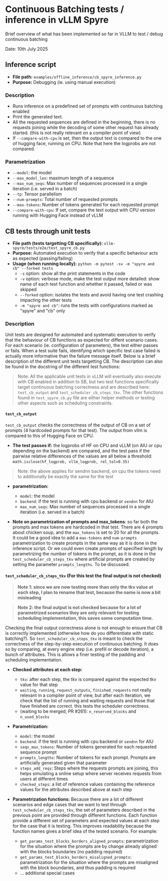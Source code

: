 # Continuous Batching tests / inference in vLLM Spyre

Brief overview of what has been implemented so far in VLLM to test / debug continuous batching

Date: 10th July 2025

## Inference script

* **File path:** `examples/offline_inference/cb_spyre_inference.py`
* **Purpose:** Debugging (ie. using manual execution)

### Description
* Runs inference on a predefined set of prompts with continuous batching enabled
* Print the generated text. 
* All the requested sequences are defined in the beginning, there is no requests joining while the decoding of some other request has already started. (this is not really relevant on a compiler point of view)
* If `--compare-with-cpu` is set, then the output text is compared to the one of hugging face, running on CPU. Note that here the logprobs are not compared.

### Parametrization
* `--model`: the model
* `--max_model_len`: maximum length of a sequence
* `--max_num_seqs`: Max number of sequences processed in a single iteration (i.e. served in a batch)
* `--tp`: Tensor parallelism
* `--num-prompts`: Total number of requested prompts
* `--max-tokens`: Number of tokens generated for each requested prompt
* `--compare-with-cpu`: If set, compare the text output with CPU version running with Hugging Face instead of vLLM

## CB tests through unit tests

* **File path (tests targetting CB specifically):** `vllm-spyre/tests/e2e/test_spyre_cb.py`
* **Purpose:** Automated execution to verify that a specific behaviour acts as expected (passing/failing)
* **Usage (when running locally):** `python -m pytest -sv -m "spyre and cb" --forked tests`
    * `-s` option: show all the print statements in the code
    * `-v` option: verbose mode, make the test output more detailed: show name of each test function and whether it passed, failed or was skipped
    * `--forked` option: isolates the tests and avoid having one test crashing impacting the other tests
    * `-m "spyre and cb"`: runs the tests with configurations marked as "spyre" and "cb" only

### Description

Unit tests are designed for automated and systematic execution to verify that the behaviour of CB functions as expected for diffent scenario cases. For each scenario (ie. configuration of parameters), the test either passes or fails. When a test suite fails, identifying which specific test case failed is actually more informative than the failure message itself. Below is a brief description of the different unit tests targetting CB. The description can also be found in the docstring of the different test functions:

> Note: All the applicable unit tests in vLLM will eventually also execute with CB enabled in addition to SB, but two test functions specifically target continuous batching correctness and are described here: `test_cb_output` and `test_scheduler_cb_steps_tkv`. The other functions found in `test_spyre_cb.py` file are either helper methods or testing other aspects such as scheduling constraints. 

#### `test_cb_output`
`test_cb_output` checks the correctness of the output of CB on a set of prompts (4 hardcoded prompts for that test). The output from vllm is compared to this of Hugging Face on CPU. 

* **The test passes if:** the logprobs of HF on CPU and vLLM (on AIU or cpu depending on the backend) are compared, and the test pass if the pairwise relative differences of the values are all below a threshold: `math.isclose(hf_logprob, vllm_logprob, rel_tol=0.35)`
> Note: the above applies for sendnn backend, on cpu the tokens need to additionally be exactly the same for the test

* **parametrization:**
    * `model`: the model
    * `backend`: if the test is running with cpu backend or `sendnn` for AIU
    * `max_num_seqs`: Max number of sequences processed in a single iteration (i.e. served in a batch)

* **Note on parametrization of prompts and max_tokens**: so far both the prompts and max tokens are hardcoded in that test. There are 4 prompts about chicken soup, and the `max_tokens` is set to 20 for all the prompts. It could be a good idea to add a `max-tokens` and `num-prompts` parametrization to create prompts in the same way as it is done in the inference script. Or we could even create prompts of specified length by parametrizing the number of tokens in the prompt, as it is done in the `test_scheduler_cb_steps_tkv` where artificial prompts are created by setting the parameter `prompts_lengths`. To be discussed.

#### `test_scheduler_cb_steps_tkv` (For this test the final output is not checked)

> **Note 1: since we are now testing more than only the tkv value at each step, I plan to rename that test, because the name is now a bit misleading**

> **Note 2: the final output is not checked because for a lot of parametrized scenarios they are only relevant for testing scheduling implementation, this saves some computation time.**

Checking the final output correctness alone is not enough to ensure that CB is correctly implemented (otherwise how do you differentiate with static batching?). So `test_scheduler_cb_steps_tkv` is meant to check the correctness of the step-by-step execution of continuous batching. It does so by comparing, at every engine step (i.e. prefill or decode iteration), a bunch of attributes. This is allows a finer testing of the padding and scheduling implementation.

* **Checked attributes at each step:**
    * `tkv`: after each step, the tkv is compared against the expected tkv value for that step
    * `waiting`, `running`, `request_outputs`, `finished_requests` not really relevant in a compiler point of view, but after each iteration, we check that the list of running and waiting requests and those that have finished are correct. this tests the scheduler correctness.
    * (waiting to be merged, PR #261): `n_reserved_blocks` and `n_used_blocks`

* **Parametrization:**
    * `model`: the model
    * `backend`: if the test is running with cpu backend or `sendnn` for AIU
    * `seqs_max_tokens`: Number of tokens generated for each requested sequence prompt
    * `prompts_lengths`: Number of tokens for each prompt. Prompts are artificially generated given that parameter
    * `steps_add_reqs`: Steps where the requests prompts are joining, this helps simulating a online setup where server receives requests from users at different times
    * `checked_steps`: a list of reference values containing the reference values for the attributes described above at each step

* **Parametrization functions:** Because there are a lot of different scenarios and edge cases that we want to test through `test_scheduler_cb_steps_tkv`, the set of parameters described in the previous point are provided through different functions. Each function provide a different set of parameters and expected values at each step for the case that it is testing. This improves readability because the function names gives a brief idea of the tested scenario. For example:
    * `get_params_test_blocks_borders_aligned_prompts`: parametrization for the situation where the prompts are by change already aligned with the blocks boundaries (no padding required)
    * `get_params_test_blocks_borders_misaligned_prompts`: parametrization for the situation where the prompts are misaligned with the block boundaries, and thus padding is required
    * ... additional special cases

